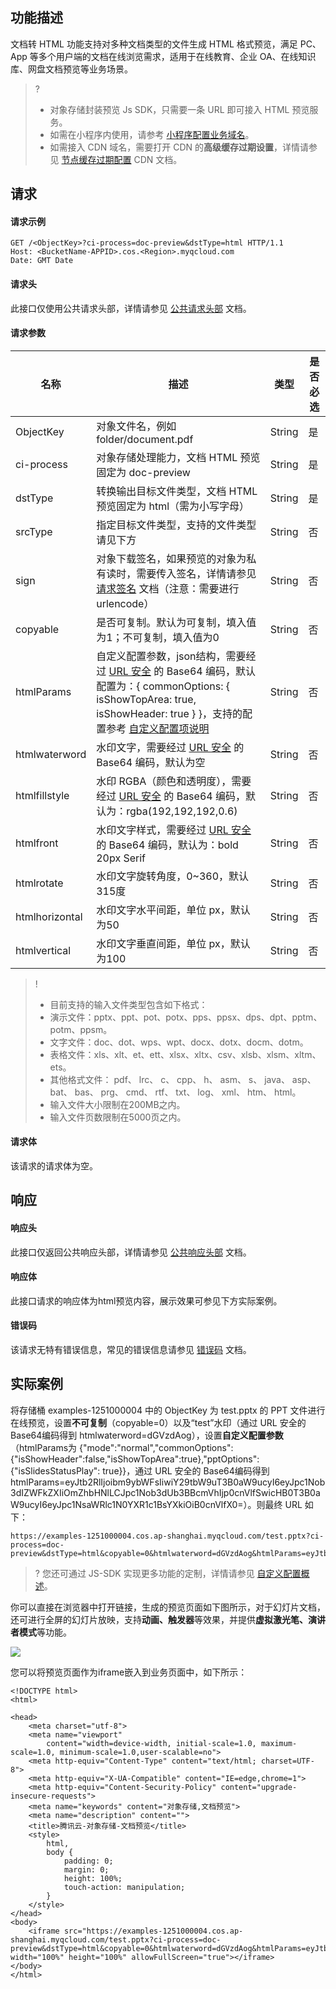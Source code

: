 ## 功能描述

文档转 HTML 功能支持对多种文档类型的文件生成 HTML 格式预览，满足 PC、App 等多个用户端的文档在线浏览需求，适用于在线教育、企业 OA、在线知识库、网盘文档预览等业务场景。

>? 
> - 对象存储封装预览 Js SDK，只需要一条 URL 即可接入 HTML 预览服务。
> - 如需在小程序内使用，请参考 [小程序配置业务域名](https://cloud.tencent.com/document/product/436/56536#.E5.9C.A8.E5.B0.8F.E7.A8.8B.E5.BA.8F.E5.86.85.E4.BD.BF.E7.94.A8.E6.96.87.E6.A1.A3.E8.BD.AC-html-.E9.A2.84.E8.A7.88.E6.97.B6.E6.8F.90.E7.A4.BA.E2.80.9C.E4.B8.8D.E6.94.AF.E6.8C.81.E6.89.93.E5.BC.80.E9.9D.9E.E4.B8.9A.E5.8A.A1.E5.9F.9F.E5.90.8D.E2.80.9D.EF.BC.8C.E8.AF.A5.E5.A6.82.E4.BD.95.E9.85.8D.E7.BD.AE.EF.BC.9F)。
>- 如需接入 CDN 域名，需要打开 CDN 的**高级缓存过期设置**，详情请参见 [节点缓存过期配置](https://cloud.tencent.com/document/product/228/41540) CDN 文档。

## 请求

#### 请求示例

```plaintext
GET /<ObjectKey>?ci-process=doc-preview&dstType=html HTTP/1.1
Host: <BucketName-APPID>.cos.<Region>.myqcloud.com
Date: GMT Date
```

#### 请求头

此接口仅使用公共请求头部，详情请参见 [公共请求头部](https://cloud.tencent.com/document/product/436/7728) 文档。

#### 请求参数

| 名称        | 描述                                                         | 类型   | 是否必选 |
| ----------- | ------------------------------------------------------------ | ------ | -------- |
| ObjectKey   | 对象文件名，例如 folder/document.pdf                         | String  | 是       |
| ci-process  | 对象存储处理能力，文档 HTML  预览固定为 doc-preview                 | String | 是       |
| dstType   | 转换输出目标文件类型，文档 HTML 预览固定为 html（需为小写字母）  | String  | 是       | 
| srcType | 指定目标文件类型，支持的文件类型请见下方  | String | 否 |
| sign          | 对象下载签名，如果预览的对象为私有读时，需要传入签名，详情请参见 [请求签名](https://cloud.tencent.com/document/product/436/7778) 文档（注意：需要进行 urlencode）  | String | 否      | 
| copyable          | 是否可复制。默认为可复制，填入值为1；不可复制，填入值为0     | String   | 否      | 
| htmlParams          | 自定义配置参数，json结构，需要经过 [URL 安全](https://cloud.tencent.com/document/product/460/32832#.E4.BB.80.E4.B9.88.E6.98.AF-url-.E5.AE.89.E5.85.A8.E7.9A.84-base64-.E7.BC.96.E7.A0.81.EF.BC.9F) 的 Base64 编码，默认配置为：{ commonOptions: { isShowTopArea: true, isShowHeader: true } }，支持的配置参考 [自定义配置项说明](https://cloud.tencent.com/document/product/436/59408#.E8.87.AA.E5.AE.9A.E4.B9.89.E9.85.8D.E7.BD.AE.E9.80.89.E9.A1.B9)    | String   | 否   |
| htmlwaterword          | 水印文字，需要经过 [URL 安全](https://cloud.tencent.com/document/product/460/32832#.E4.BB.80.E4.B9.88.E6.98.AF-url-.E5.AE.89.E5.85.A8.E7.9A.84-base64-.E7.BC.96.E7.A0.81.EF.BC.9F) 的 Base64 编码，默认为空     | String  | 否      | 
| htmlfillstyle          | 水印 RGBA（颜色和透明度），需要经过 [URL 安全](https://cloud.tencent.com/document/product/460/32832#.E4.BB.80.E4.B9.88.E6.98.AF-url-.E5.AE.89.E5.85.A8.E7.9A.84-base64-.E7.BC.96.E7.A0.81.EF.BC.9F) 的 Base64 编码，默认为：rgba(192,192,192,0.6)  | String   | 否      | 
| htmlfront          | 水印文字样式，需要经过 [URL 安全](https://cloud.tencent.com/document/product/460/32832#.E4.BB.80.E4.B9.88.E6.98.AF-url-.E5.AE.89.E5.85.A8.E7.9A.84-base64-.E7.BC.96.E7.A0.81.EF.BC.9F) 的 Base64 编码，默认为：bold 20px Serif    | String   | 否      | 
| htmlrotate          | 水印文字旋转角度，0~360，默认315度  | String   | 否      | 
| htmlhorizontal          | 水印文字水平间距，单位 px，默认为50  | String | 否      | 
| htmlvertical          | 水印文字垂直间距，单位 px，默认为100  | String | 否      | 

>!
> - 目前支持的输入文件类型包含如下格式：
>  - 演示文件：pptx、ppt、pot、potx、pps、ppsx、dps、dpt、pptm、potm、ppsm。
>  - 文字文件：doc、dot、wps、wpt、docx、dotx、docm、dotm。
>  - 表格文件：xls、xlt、et、ett、xlsx、xltx、csv、xlsb、xlsm、xltm、ets。
>  - 其他格式文件： pdf、 lrc、 c、 cpp、 h、 asm、 s、 java、 asp、 bat、 bas、 prg、 cmd、 rtf、 txt、 log、 xml、 htm、 html。
> - 输入文件大小限制在200MB之内。
> - 输入文件页数限制在5000页之内。


#### 请求体

该请求的请求体为空。


## 响应

#### 响应头

此接口仅返回公共响应头部，详情请参见 [公共响应头部](https://cloud.tencent.com/document/product/436/7729) 文档。


#### 响应体

此接口请求的响应体为html预览内容，展示效果可参见下方实际案例。


#### 错误码

该请求无特有错误信息，常见的错误信息请参见 [错误码](https://cloud.tencent.com/document/product/436/7730) 文档。


## 实际案例

将存储桶 examples-1251000004 中的 ObjectKey 为 test.pptx 的 PPT 文件进行在线预览，设置**不可复制**（copyable=0）以及“test”水印（通过 URL 安全的 Base64编码得到 htmlwaterword=dGVzdAog），设置**自定义配置参数**（htmlParams为 {"mode":"normal","commonOptions":{"isShowHeader":false,"isShowTopArea":true},"pptOptions":{"isSlidesStatusPlay": true}}，通过 URL 安全的 Base64编码得到 htmlParams=eyJtb2RlIjoibm9ybWFsIiwiY29tbW9uT3B0aW9ucyI6eyJpc1Nob3dIZWFkZXIiOmZhbHNlLCJpc1Nob3dUb3BBcmVhIjp0cnVlfSwicHB0T3B0aW9ucyI6eyJpc1NsaWRlc1N0YXR1c1BsYXkiOiB0cnVlfX0=）。则最终 URL 如下：

```plaintext
https://examples-1251000004.cos.ap-shanghai.myqcloud.com/test.pptx?ci-process=doc-preview&dstType=html&copyable=0&htmlwaterword=dGVzdAog&htmlParams=eyJtb2RlIjoibm9ybWFsIiwiY29tbW9uT3B0aW9ucyI6eyJpc1Nob3dIZWFkZXIiOmZhbHNlLCJpc1Nob3dUb3BBcmVhIjp0cnVlfSwicHB0T3B0aW9ucyI6eyJpc1NsaWRlc1N0YXR1c1BsYXkiOiB0cnVlfX0=
```

>? 您还可通过 JS-SDK 实现更多功能的定制，详情请参见 [自定义配置概述](https://cloud.tencent.com/document/product/436/59407)。
>

你可以直接在浏览器中打开链接，生成的预览页面如下图所示，对于幻灯片文档，还可进行全屏的幻灯片放映，支持**动画、触发器**等效果，并提供**虚拟激光笔、演讲者模式**等功能。


![](https://qcloudimg.tencent-cloud.cn/raw/6063472e642771cf8d4ff29222c62a89.png)


您可以将预览页面作为iframe嵌入到业务页面中，如下所示：

```plaintext
<!DOCTYPE html>
<html>

<head>
    <meta charset="utf-8">
    <meta name="viewport"
        content="width=device-width, initial-scale=1.0, maximum-scale=1.0, minimum-scale=1.0,user-scalable=no">
    <meta http-equiv="Content-Type" content="text/html; charset=UTF-8">
    <meta http-equiv="X-UA-Compatible" content="IE=edge,chrome=1">
    <meta http-equiv="Content-Security-Policy" content="upgrade-insecure-requests">
    <meta name="keywords" content="对象存储,文档预览">
    <meta name="description" content="">
    <title>腾讯云-对象存储-文档预览</title>
    <style>
        html,
        body {
            padding: 0;
            margin: 0;
            height: 100%;
            touch-action: manipulation;
        }
    </style>
</head>
<body>
    <iframe src="https://examples-1251000004.cos.ap-shanghai.myqcloud.com/test.pptx?ci-process=doc-preview&dstType=html&copyable=0&htmlwaterword=dGVzdAog&htmlParams=eyJtb2RlIjoibm9ybWFsIiwiY29tbW9uT3B0aW9ucyI6eyJpc1Nob3dIZWFkZXIiOmZhbHNlLCJpc1Nob3dUb3BBcmVhIjp0cnVlfSwicHB0T3B0aW9ucyI6eyJpc1NsaWRlc1N0YXR1c1BsYXkiOiB0cnVlfX0=" width="100%" height="100%" allowFullScreen="true"></iframe>
</body>
</html>
```
